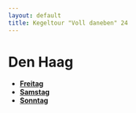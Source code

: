 ```yaml
---
layout: default
title: Kegeltour "Voll daneben" 24
---
```


# Den Haag

- **[Freitag](freitag)**
- **[Samstag](samstag)**
- **[Sonntag](sonntag)**
